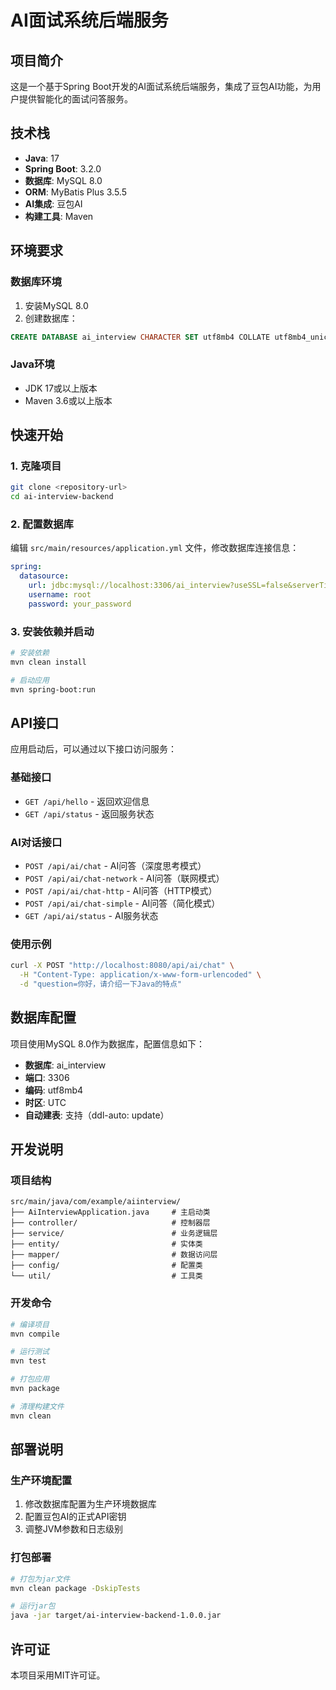 # AI面试系统后端服务

## 项目简介

这是一个基于Spring Boot开发的AI面试系统后端服务，集成了豆包AI功能，为用户提供智能化的面试问答服务。

## 技术栈

- **Java**: 17
- **Spring Boot**: 3.2.0
- **数据库**: MySQL 8.0
- **ORM**: MyBatis Plus 3.5.5
- **AI集成**: 豆包AI
- **构建工具**: Maven

## 环境要求

### 数据库环境
1. 安装MySQL 8.0
2. 创建数据库：
```sql
CREATE DATABASE ai_interview CHARACTER SET utf8mb4 COLLATE utf8mb4_unicode_ci;
```

### Java环境
- JDK 17或以上版本
- Maven 3.6或以上版本

## 快速开始

### 1. 克隆项目
```bash
git clone <repository-url>
cd ai-interview-backend
```

### 2. 配置数据库
编辑 `src/main/resources/application.yml` 文件，修改数据库连接信息：
```yaml
spring:
  datasource:
    url: jdbc:mysql://localhost:3306/ai_interview?useSSL=false&serverTimezone=UTC&characterEncoding=utf8&allowPublicKeyRetrieval=true
    username: root
    password: your_password
```

### 3. 安装依赖并启动
```bash
# 安装依赖
mvn clean install

# 启动应用
mvn spring-boot:run
```

## API接口

应用启动后，可以通过以下接口访问服务：

### 基础接口
- `GET /api/hello` - 返回欢迎信息
- `GET /api/status` - 返回服务状态

### AI对话接口
- `POST /api/ai/chat` - AI问答（深度思考模式）
- `POST /api/ai/chat-network` - AI问答（联网模式）
- `POST /api/ai/chat-http` - AI问答（HTTP模式）
- `POST /api/ai/chat-simple` - AI问答（简化模式）
- `GET /api/ai/status` - AI服务状态

### 使用示例
```bash
curl -X POST "http://localhost:8080/api/ai/chat" \
  -H "Content-Type: application/x-www-form-urlencoded" \
  -d "question=你好，请介绍一下Java的特点"
```

## 数据库配置

项目使用MySQL 8.0作为数据库，配置信息如下：
- **数据库**: ai_interview
- **端口**: 3306
- **编码**: utf8mb4
- **时区**: UTC
- **自动建表**: 支持（ddl-auto: update）

## 开发说明

### 项目结构
```
src/main/java/com/example/aiinterview/
├── AiInterviewApplication.java     # 主启动类
├── controller/                     # 控制器层
├── service/                        # 业务逻辑层
├── entity/                         # 实体类
├── mapper/                         # 数据访问层
├── config/                         # 配置类
└── util/                           # 工具类
```

### 开发命令
```bash
# 编译项目
mvn compile

# 运行测试
mvn test

# 打包应用
mvn package

# 清理构建文件
mvn clean
```

## 部署说明

### 生产环境配置
1. 修改数据库配置为生产环境数据库
2. 配置豆包AI的正式API密钥
3. 调整JVM参数和日志级别

### 打包部署
```bash
# 打包为jar文件
mvn clean package -DskipTests

# 运行jar包
java -jar target/ai-interview-backend-1.0.0.jar
```

## 许可证

本项目采用MIT许可证。